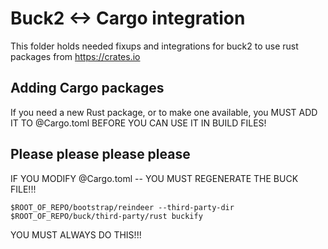 # Buck2 <-> Cargo integration

This folder holds needed fixups and integrations for buck2 to use rust packages from https://crates.io

## Adding Cargo packages

If you need a new Rust package, or to make one available, you MUST ADD IT TO @Cargo.toml BEFORE YOU CAN
USE IT IN BUILD FILES!

## Please please please please

IF YOU MODIFY @Cargo.toml -- YOU MUST REGENERATE THE BUCK FILE!!!

```
$ROOT_OF_REPO/bootstrap/reindeer --third-party-dir $ROOT_OF_REPO/buck/third-party/rust buckify
```

YOU MUST ALWAYS DO THIS!!!
